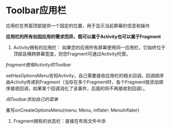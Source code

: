 # Toolbar应用栏 #

应用栏在界面顶部提供一个固定的位置，用于显示当前屏幕的信息和操作

**应用栏的所有权因应用的需求而异，既可以属于Activity也可以属于Fragment**

1. Activity拥有的应用栏：
如果您的应用所有屏幕使用同一应用栏，它始终位于顶部且横跨屏幕宽度，则您Fragment可通过Activity托管。 

*fragment使用Activity的Toolbar*

setHasOptionsMenu告知Activity，自己需要接收应用栏的相关回调，回调顺序由Activity传递到Fragment（当存在多个Fragment时，各个Fragment按添加顺序接收回调，如果某个回调消化了该事件，后面的将不再接收到回调）。

*向Toolbar添加自己的菜单*

重写onCreateOptionsMenu(menu: Menu, inflater: MenuInflater)


1. Fragment拥有的状态栏：直接在布局文件中添
